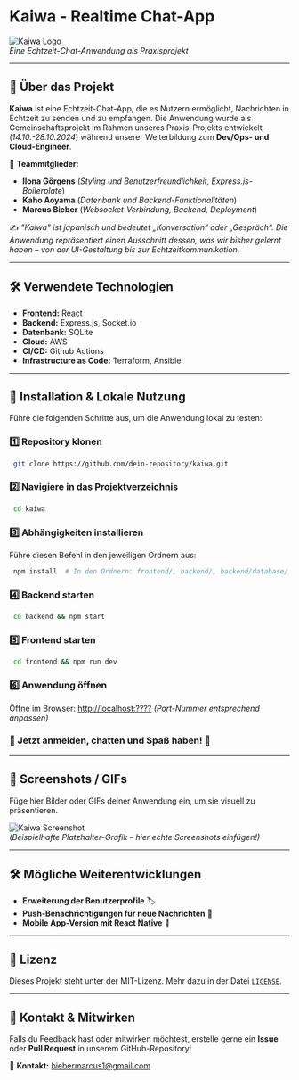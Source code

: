 # Kaiwa - Realtime Chat-App

![Kaiwa Logo](https://via.placeholder.com/800x200.png?text=Kaiwa+Chat-App)  
*Eine Echtzeit-Chat-Anwendung als Praxisprojekt*

---

## 📌 Über das Projekt

**Kaiwa** ist eine Echtzeit-Chat-App, die es Nutzern ermöglicht, Nachrichten in Echtzeit zu senden und zu empfangen. Die Anwendung wurde als Gemeinschaftsprojekt im Rahmen unseres Praxis-Projekts entwickelt (*14.10.-28.10.2024*) während unserer Weiterbildung zum **Dev/Ops- und Cloud-Engineer**.

🔹 **Teammitglieder:**  
- **Ilona Görgens** (*Styling und Benutzerfreundlichkeit, Express.js-Boilerplate*)
- **Kaho Aoyama** (*Datenbank und Backend-Funktionalitäten*)
- **Marcus Bieber** (*Websocket-Verbindung, Backend, Deployment*)

✍️ *"Kaiwa" ist japanisch und bedeutet „Konversation“ oder „Gespräch“. Die Anwendung repräsentiert einen Ausschnitt dessen, was wir bisher gelernt haben – von der UI-Gestaltung bis zur Echtzeitkommunikation.*

---

## 🛠️ Verwendete Technologien

- **Frontend:** React
- **Backend:** Express.js, Socket.io
- **Datenbank:** SQLite
- **Cloud:** AWS
- **CI/CD:** Github Actions
- **Infrastructure as Code:** Terraform, Ansible

---

## 🚀 Installation & Lokale Nutzung

Führe die folgenden Schritte aus, um die Anwendung lokal zu testen:

### 1️⃣ Repository klonen
```sh
 git clone https://github.com/dein-repository/kaiwa.git
```

### 2️⃣ Navigiere in das Projektverzeichnis
```sh
 cd kaiwa
```

### 3️⃣ Abhängigkeiten installieren
Führe diesen Befehl in den jeweiligen Ordnern aus:
```sh
 npm install  # In den Ordnern: frontend/, backend/, backend/database/
```

### 4️⃣ Backend starten
```sh
 cd backend && npm start
```

### 5️⃣ Frontend starten
```sh
 cd frontend && npm run dev
```

### 6️⃣ Anwendung öffnen
Öffne im Browser:
[http://localhost:????](http://localhost:????) *(Port-Nummer entsprechend anpassen)*

### 🎉 Jetzt anmelden, chatten und Spaß haben! 🎉

---

## 📸 Screenshots / GIFs

Füge hier Bilder oder GIFs deiner Anwendung ein, um sie visuell zu präsentieren.

![Kaiwa Screenshot](https://via.placeholder.com/800x400.png?text=Screenshot+Kaiwa)  
*(Beispielhafte Platzhalter-Grafik – hier echte Screenshots einfügen!)*

---

## 🛠️ Mögliche Weiterentwicklungen

- **Erweiterung der Benutzerprofile** 🏷️
- **Push-Benachrichtigungen für neue Nachrichten** 🔔
- **Mobile App-Version mit React Native** 📱

---

## 📜 Lizenz
Dieses Projekt steht unter der MIT-Lizenz. Mehr dazu in der Datei [`LICENSE`](LICENSE).

---

## 🤝 Kontakt & Mitwirken
Falls du Feedback hast oder mitwirken möchtest, erstelle gerne ein **Issue** oder **Pull Request** in unserem GitHub-Repository!

📧 **Kontakt:** biebermarcus1@gmail.com  


